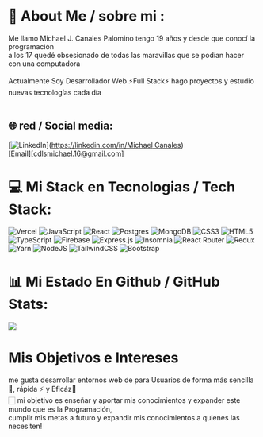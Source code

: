 # 🧑 About Me / sobre mi :
Me llamo Michael J. Canales Palomino tengo 19 años y desde que conocí la programación <br>a los 17 quedé obsesionado de todas las maravillas que se podían hacer con una computadora<br><br>Actualmente Soy Desarrollador Web ⚡Full Stack⚡ hago proyectos y estudio nuevas tecnologías cada día<br><br>


## 🌐 red / Social media:
[![LinkedIn](https://img.shields.io/badge/LinkedIn-%230077B5.svg?logo=linkedin&logoColor=white)]([https://linkedin.com/in/Michael Canales](https://www.linkedin.com/in/michael-canales-665235236/)) <br/>
[Email][cdlsmichael.16@gmail.com]

# 💻 Mi Stack en Tecnologias / Tech Stack:
![Vercel](https://img.shields.io/badge/vercel-%23000000.svg?style=flat-square&logo=vercel&logoColor=white) ![JavaScript](https://img.shields.io/badge/javascript-%23323330.svg?style=flat-square&logo=javascript&logoColor=%23F7DF1E) ![React](https://img.shields.io/badge/react-%2320232a.svg?style=flat-square&logo=react&logoColor=%2361DAFB) ![Postgres](https://img.shields.io/badge/postgres-%23316192.svg?style=flat-square&logo=postgresql&logoColor=white) ![MongoDB](https://img.shields.io/badge/MongoDB-%234ea94b.svg?style=flat-square&logo=mongodb&logoColor=white) ![CSS3](https://img.shields.io/badge/css3-%231572B6.svg?style=flat-square&logo=css3&logoColor=white) ![HTML5](https://img.shields.io/badge/html5-%23E34F26.svg?style=flat-square&logo=html5&logoColor=white) ![TypeScript](https://img.shields.io/badge/typescript-%23007ACC.svg?style=flat-square&logo=typescript&logoColor=white) ![Firebase](https://img.shields.io/badge/firebase-%23039BE5.svg?style=flat-square&logo=firebase) ![Express.js](https://img.shields.io/badge/express.js-%23404d59.svg?style=flat-square&logo=express&logoColor=%2361DAFB) ![Insomnia](https://img.shields.io/badge/Insomnia-black?style=flat-square&logo=insomnia&logoColor=5849BE) ![React Router](https://img.shields.io/badge/React_Router-CA4245?style=flat-square&logo=react-router&logoColor=white) ![Redux](https://img.shields.io/badge/redux-%23593d88.svg?style=flat-square&logo=redux&logoColor=white) ![Yarn](https://img.shields.io/badge/yarn-%232C8EBB.svg?style=flat-square&logo=yarn&logoColor=white) ![NodeJS](https://img.shields.io/badge/node.js-6DA55F?style=flat-square&logo=node.js&logoColor=white) ![TailwindCSS](https://img.shields.io/badge/tailwindcss-%2338B2AC.svg?style=flat-square&logo=tailwind-css&logoColor=white) ![Bootstrap](https://img.shields.io/badge/bootstrap-%23563D7C.svg?style=flat-square&logo=bootstrap&logoColor=white)
# 📊 Mi Estado En Github / GitHub Stats:
![](https://github-readme-streak-stats.herokuapp.com/?user=Miiichael6&theme=dark&hide_border=false)<br/>
# Mis Objetivos e Intereses
me gusta desarrollar entornos web de para Usuarios de forma más sencilla🍂, rápida ⚡ y Eficáz💪 <br>🏻
mi objetivo es enseñar y aportar mis conocimientos y expander este mundo que es la Programación, <br>
cumplir mis metas a futuro y expandir mis conocimientos a quienes las necesiten!


